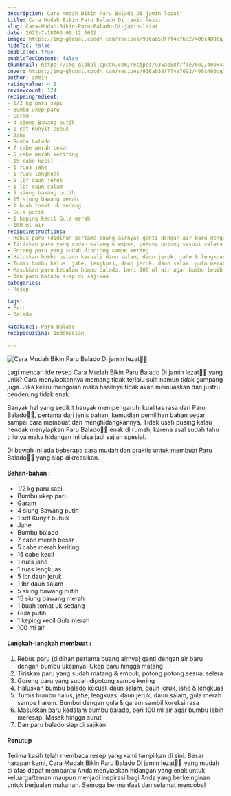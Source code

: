 ```yaml
---
description: Cara Mudah Bikin Paru Balado Di jamin lezat"
title: Cara Mudah Bikin Paru Balado Di jamin lezat
slug: Cara-Mudah-Bikin-Paru-Balado-Di-jamin-lezat
date: 2022-7-18T03:09:12.063Z
image: https://img-global.cpcdn.com/recipes/936ab58f7f4e7692/400x400cq70/photo.jpg
hideToc: false
enableToc: true
enableTocContent: false
thumbnail: https://img-global.cpcdn.com/recipes/936ab58f7f4e7692/400x400cq70/photo.jpg
cover: https://img-global.cpcdn.com/recipes/936ab58f7f4e7692/400x400cq70/photo.jpg
author: admin
ratingvalue: 4.8
reviewcount: 124
recipeingredient:
- 1/2 kg paru sapi
- Bumbu ukep paru
- Garam
- 4 siung Bawang putih
- 1 sdt Kunyit bubuk
- Jahe
- Bumbu balado
- 7 cabe merah besar
- 5 cabe merah keriting
- 15 cabe kecil
- 1 ruas jahe
- 1 ruas lengkuas
- 5 lbr daun jeruk
- 1 lbr daun salam
- 5 siung bawang putih
- 15 siung bawang merah
- 1 buah tomat uk sedang
- Gula putih
- 1 keping kecil Gula merah
- 100 ml air
recipeinstructions:
- Rebus paru (didihan pertama buang airnya) ganti dengan air baru dengan bumbu ukepnya. Ukep paru hingga matang
- Tiriskan paru yang sudah matang & empuk, potong potong sesuai selera
- Goreng paru yang sudah dipotong sampe kering
- Haluskan bumbu balado kecuali daun salam, daun jeruk, jahe & lengkuas
- Tumis bumbu halus, jahe, lengkuas, daun jeruk, daun salam, gula merah sampe harum. Bumbui dengan gula & garam sambil koreksi rasa
- Masukkan paru kedalam bumbu balado, beri 100 ml air agar bumbu lebih meresap. Masak hingga surut
- Dan paru balado siap di sajikan
categories:
- Resep

tags:
- Paru
- Balado

katakunci: Paru Balado
recipecuisine: Indonesian

---
```


![Cara Mudah Bikin Paru Balado Di jamin lezat👩‍🍳](https://img-global.cpcdn.com/recipes/936ab58f7f4e7692/400x400cq70/photo.jpg)

Lagi mencari ide resep Cara Mudah Bikin Paru Balado Di jamin lezat👩‍🍳 yang unik? Cara menyiapkannya memang tidak terlalu sulit namun tidak gampang juga. Jika keliru mengolah maka hasilnya tidak akan memuaskan dan justru cenderung tidak enak.

Banyak hal yang sedikit banyak mempengaruhi kualitas rasa dari Paru Balado👩‍🍳, pertama dari jenis bahan, kemudian pemilihan bahan segar sampai cara membuat dan menghidangkannya. Tidak usah pusing kalau hendak menyiapkan Paru Balado👩‍🍳 enak di rumah, karena asal sudah tahu triknya maka hidangan ini bisa jadi sajian spesial.

Di bawah ini ada beberapa cara mudah dan praktis untuk membuat Paru Balado👩‍🍳 yang siap dikreasikan.

<!--inarticleads1-->

#### Bahan-bahan :

- 1/2 kg paru sapi
- Bumbu ukep paru
- Garam
- 4 siung Bawang putih
- 1 sdt Kunyit bubuk
- Jahe
- Bumbu balado
- 7 cabe merah besar
- 5 cabe merah keriting
- 15 cabe kecil
- 1 ruas jahe
- 1 ruas lengkuas
- 5 lbr daun jeruk
- 1 lbr daun salam
- 5 siung bawang putih
- 15 siung bawang merah
- 1 buah tomat uk sedang
- Gula putih
- 1 keping kecil Gula merah
- 100 ml air

<!--inarticleads2-->

#### Langkah-langkah membuat :

1. Rebus paru (didihan pertama buang airnya) ganti dengan air baru dengan bumbu ukepnya. Ukep paru hingga matang
1. Tiriskan paru yang sudah matang & empuk, potong potong sesuai selera
1. Goreng paru yang sudah dipotong sampe kering
1. Haluskan bumbu balado kecuali daun salam, daun jeruk, jahe & lengkuas
1. Tumis bumbu halus, jahe, lengkuas, daun jeruk, daun salam, gula merah sampe harum. Bumbui dengan gula & garam sambil koreksi rasa
1. Masukkan paru kedalam bumbu balado, beri 100 ml air agar bumbu lebih meresap. Masak hingga surut
1. Dan paru balado siap di sajikan

#### Penutup

Terima kasih telah membaca resep yang kami tampilkan di sini. Besar harapan kami, Cara Mudah Bikin Paru Balado Di jamin lezat👩‍🍳 yang mudah di atas dapat membantu Anda menyiapkan hidangan yang enak untuk keluarga/teman maupun menjadi inspirasi bagi Anda yang berkeinginan untuk berjualan makanan. Semoga bermanfaat dan selamat mencoba!